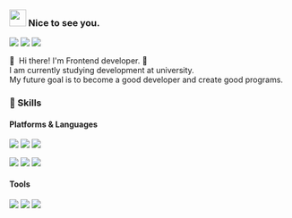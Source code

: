 <!-- ================================================================================================================================================================ -->
### <img src="https://emojis.slackmojis.com/emojis/images/1531849430/4246/blob-sunglasses.gif?1531849430" width="30"/> Nice to see you.

<p>
  <a href="https://velog.io/@eilison" target="_blank"><img src="https://img.shields.io/badge/Tech_Blog-DD0B78?style=flat-square&logo=GitHub%20Sponsors&logoColor=white"/></a>
  <a href="https://www.linkedin.com/in/%EC%84%B1%EC%88%98-%EC%9E%84-2a2487219/" target="_blank"><img src="https://img.shields.io/badge/SeongsuIm-0A66C2?style=flat-square&logo=Linkedin&logoColor=white"/></a>
  <a href="in05013300@gmail.com" target="_blank"><img src="https://img.shields.io/badge/in05013300@gmail.com-EA4335?style=flat-square&logo=Gmail&logoColor=white"/></a>
</p>

<p>
  👋&nbsp; Hi there! I'm Frontend developer</b>. 🚀<br/>
   I am currently studying development at university.<br/>
   My future goal is to become a good developer and create good programs.
</p>
<!-- ================================================================================================================================================================ -->

<!-- ================================================================================================================================================================ -->
### 💪 Skills
#### Platforms & Languages
<p>
  <img src="https://img.shields.io/badge/node.js-0ABF53?style=flat-square&logo=node.js&logoColor=white"/>
  <img src="https://img.shields.io/badge/React-61DAFB?style=flat-square&logo=React&logoColor=black"/>
  <img src="https://img.shields.io/badge/ReactNative-61DAFB?style=flat-square&logo=React&logoColor=black"/>
</p>
<p>
  <img src="https://img.shields.io/badge/JavaScript-ECD53F?style=flat-square&logo=JavaScript&logoColor=white"/>
  <img src="https://img.shields.io/badge/TypeScript-0081CF?style=flat-square&logo=TypeScript&logoColor=white"/>
  <img src="https://img.shields.io/badge/Python-051937?style=flat-square&logo=python&logoColor=white"/>
</p>

#### Tools
<p>
  <img src="https://img.shields.io/badge/MySql-0089BA?style=flat-square&logo=MySql&logoColor=white"/>
    <img src="https://img.shields.io/badge/Visual Studio Code-009EFA?style=flat-square&logo=Visual Studio Code&logoColor=white"/>
    <img src="https://img.shields.io/badge/GitHub-black?style=flat-square&logo=GitHub&logoColor=white"/>
</p>
<!-- ================================================================================================================================================================ -->
